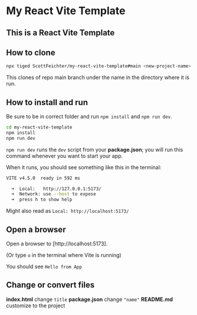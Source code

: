 # My React Vite Template

## This is a React Vite Template

## How to clone

```sh
npx tiged ScottFeichter/my-react-vite-template#main <new-project-name>
```

This clones of repo main branch under the name in the directory where it is run.

## How to install and run

Be sure to be in correct folder and run `npm install` and `npm run dev`.

```sh
cd my-react-vite-template
npm install
npm run dev
```

`npm run dev` runs the `dev` script from your __package.json__; you will run
this command whenever you want to start your app.

When it runs, you should see something like this in the terminal:

```bash
VITE v4.5.0  ready in 592 ms

  ➜  Local:   http://127.0.0.1:5173/
  ➜  Network: use --host to expose
  ➜  press h to show help
```
Might also read as `Local: http://localhost:5173/`

## Open a browser

Open a browser to [http://localhost:5173].

(Or type `o` in the terminal where Vite is running)

You should see `Hello from App`

## Change or convert files

__index.html__ change `title`
__package.json__ change `"name"`
__README.md__ customize to the project  
